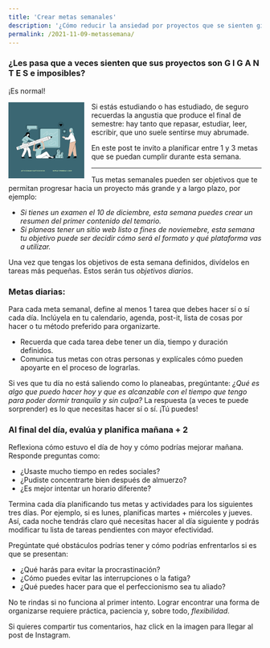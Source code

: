 ```yaml
---
title: 'Crear metas semanales'
description: '¿Cómo reducir la ansiedad por proyectos que se sienten gigantes?'
permalink: /2021-11-09-metassemana/
---
```


### ¿Les pasa que a veces sienten que sus proyectos son G I G A N T E S e imposibles?

¡Es normal!

<a href="https://www.instagram.com/p/CWEIi-JvIK_/"><img align="left" src='/assets/images/IG-Blog posts/metas.png' width='30%' style='margin-right:1em'></a> Si estás estudiando o has estudiado, de seguro recuerdas la angustia que produce el final de semestre: hay tanto que repasar, estudiar, leer, escribir, que uno suele sentirse muy abrumade.

En este post te invito a planificar entre 1 y 3 metas que se puedan cumplir durante esta semana. 

---

Tus metas semanales pueden ser objetivos que te permitan progresar hacia un proyecto más grande y a largo plazo, por ejemplo:

- *Si tienes un examen el 10 de diciembre, esta semana puedes crear un resumen del primer contenido del temario.*
- *Si planeas tener un sitio web listo a fines de noviemebre, esta semana tu objetivo puede ser decidir cómo será el formato y qué plataforma vas a utilizar.*

Una vez que tengas los objetivos de esta semana definidos, divídelos en tareas más pequeñas. Estos serán tus *objetivos diarios*.

### Metas diarias:

Para cada meta semanal, define al menos 1 tarea que debes hacer sí o sí cada día.
Inclúyela en tu calendario, agenda, post-it, lista de cosas por hacer o tu método preferido para organizarte.

- Recuerda que cada tarea debe tener un día, tiempo y duración definidos.
- Comunica tus metas con otras personas y explícales cómo pueden apoyarte en el proceso de lograrlas.

Si ves que tu día no está saliendo como lo planeabas, pregúntante: *¿Qué es algo que puedo hacer hoy y que es alcanzable con el tiempo que tengo para poder dormir tranquila y sin culpa?*
La respuesta (a veces te puede sorprender) es lo que necesitas hacer sí o sí. ¡Tú puedes!


### Al final del día, evalúa y planifica mañana + 2

Reflexiona cómo estuvo el día de hoy y cómo podrías mejorar mañana. Responde preguntas como:
- ¿Usaste mucho tiempo en redes sociales?
- ¿Pudiste concentrarte bien después de almuerzo?
- ¿Es mejor intentar un horario diferente?

Termina cada día planificando tus metas y actividades para los siguientes tres días. Por ejemplo, si es lunes, planificas martes + miércoles y jueves. Así, cada noche tendrás claro qué necesitas hacer al día siguiente y podrás modificar tu lista de tareas pendientes con mayor efectividad.

Pregúntate qué obstáculos podrías tener y cómo podrías enfrentarlos si es que se presentan:
- ¿Qué harás para evitar la procrastinación?
- ¿Cómo puedes evitar las interrupciones o la fatiga?
- ¿Qué puedes hacer para que el perfeccionismo sea tu aliado?

No te rindas si no funciona al primer intento. Lograr encontrar una forma de organizarse requiere práctica, paciencia y, sobre todo, *flexibilidad*.

Si quieres compartir tus comentarios, haz click en la imagen para llegar al post de Instagram.